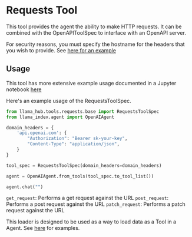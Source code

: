 # Requests Tool

This tool provides the agent the ability to make HTTP requests. It can be combined with the OpenAPIToolSpec to interface with an OpenAPI server.

For security reasons, you must specify the hostname for the headers that you wish to provide. See [here for an example](https://github.com/emptycrown/llama-hub/tree/main/llama_hub/tools/notebooks/openapi_and_requests.ipynb) 


## Usage

This tool has more extensive example usage documented in a Jupyter notebook [here](https://github.com/emptycrown/llama-hub/tree/main/llama_hub/tools/notebooks/openapi_and_requests.ipynb)

Here's an example usage of the RequestsToolSpec.

```python
from llama_hub.tools.requests.base import RequestsToolSpec
from llama_index.agent import OpenAIAgent

domain_headers = {
    'api.openai.com': {
        "Authorization": "Bearer sk-your-key",
        "Content-Type": "application/json",
    }
}

tool_spec = RequestsToolSpec(domain_headers=domain_headers)

agent = OpenAIAgent.from_tools(tool_spec.to_tool_list())

agent.chat("")
```

`get_request`: Performs a get request against the URL
`post_request`: Performs a post request against the URL
`patch_request`: Performs a patch request against the URL

This loader is designed to be used as a way to load data as a Tool in a Agent. See [here](https://github.com/emptycrown/llama-hub/tree/main) for examples.

